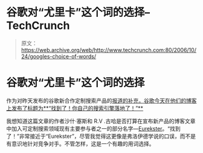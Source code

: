 # 谷歌对“尤里卡”这个词的选择–TechCrunch

> 原文：<https://web.archive.org/web/http://www.techcrunch.com:80/2006/10/24/googles-choice-of-words/>

# 谷歌对“尤里卡”这个词的选择

 [](https://web.archive.org/web/20220523121503/http://www.google.com/coop/cse/) 作为对昨天发布的谷歌新合作定制搜索产品的[报道的补充，谷歌今天在他们的博客上发布了标题为**“找到了！你自己的搜索引擎落地了！”**](https://web.archive.org/web/20220523121503/http://www.beta.techcrunch.com/2006/10/23/google-custom-search-tomorrow/)

我想知道这篇文章的作者沙什·塞斯和 R.V .古哈是否打算在宣布新产品的博客文章中加入可定制搜索领域现有主要参与者之一的部分名字—[Eurekster](https://web.archive.org/web/20220523121503/http://www.eurekster.com/)。“找到了！”非常接近于“Eurekster”，尽管我觉得这更像是弗洛伊德学说的口误，而不是有意识地针对竞争对手。不管怎样，这是一个有趣的用词选择。